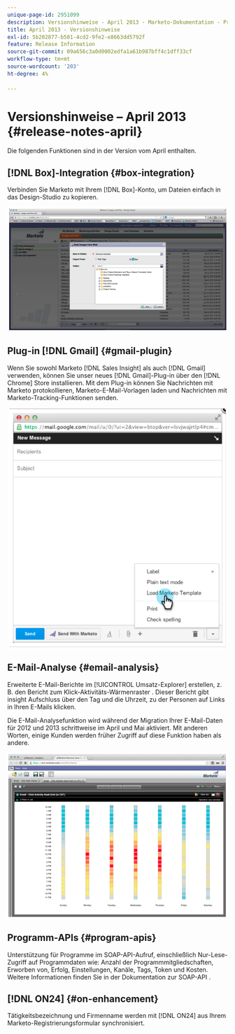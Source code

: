 ```yaml
---
unique-page-id: 2951099
description: Versionshinweise - April 2013 - Marketo-Dokumentation - Produktdokumentation
title: April 2013 - Versionshinweise
exl-id: 5b202877-b501-4cd2-9fe2-e8663dd5792f
feature: Release Information
source-git-commit: 09a656c3a0d0002edfa1a61b987bff4c1dff33cf
workflow-type: tm+mt
source-wordcount: '203'
ht-degree: 4%

---
```


# Versionshinweise – April 2013 {#release-notes-april}

Die folgenden Funktionen sind in der Version vom April enthalten.

## [!DNL Box]-Integration {#box-integration}

Verbinden Sie Marketo mit Ihrem [!DNL Box]-Konto, um Dateien einfach in das Design-Studio zu kopieren.

![](assets/image2014-9-22-15-3a47-3a56.png)

## Plug-in [!DNL Gmail] {#gmail-plugin}

Wenn Sie sowohl Marketo [!DNL Sales Insight] als auch [!DNL Gmail] verwenden, können Sie unser neues [!DNL Gmail]-Plug-in über den [!DNL Chrome] Store installieren. Mit dem Plug-in können Sie Nachrichten mit Marketo protokollieren, Marketo-E-Mail-Vorlagen laden und Nachrichten mit Marketo-Tracking-Funktionen senden.

![](assets/image2014-9-22-15-3a48-3a57.png)

## E-Mail-Analyse {#email-analysis}

Erweiterte E-Mail-Berichte im [!UICONTROL Umsatz-Explorer] erstellen, z. B. den Bericht zum Klick-Aktivitäts-Wärmenraster . Dieser Bericht gibt insight Aufschluss über den Tag und die Uhrzeit, zu der Personen auf Links in Ihren E-Mails klicken.

Die E-Mail-Analysefunktion wird während der Migration Ihrer E-Mail-Daten für 2012 und 2013 schrittweise im April und Mai aktiviert. Mit anderen Worten, einige Kunden werden früher Zugriff auf diese Funktion haben als andere.

![](assets/image2014-9-22-15-3a49-3a16.png)

## Programm-APIs {#program-apis}

Unterstützung für Programme im SOAP-API-Aufruf, einschließlich Nur-Lese-Zugriff auf Programmdaten wie: Anzahl der Programmmitgliedschaften, Erworben von, Erfolg, Einstellungen, Kanäle, Tags, Token und Kosten. Weitere Informationen finden Sie in der Dokumentation zur SOAP-API .

## [!DNL ON24] {#on-enhancement}

Tätigkeitsbezeichnung und Firmenname werden mit [!DNL ON24] aus Ihrem Marketo-Registrierungsformular synchronisiert.
